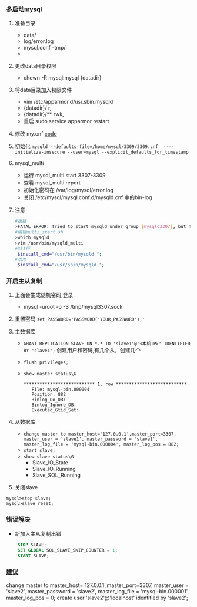 
### [多启动mysql](https://blog.csdn.net/qq_39123009/article/details/103732208)

1. 准备目录
    - data/
    - log/error.log
    - mysql.conf
    -tmp/
    -
2. 更改data目录权限
   - chown -R mysql:mysql {datadir}

3. 将data目录加入权限文件
   - vim /etc/apparmor.d/usr.sbin.mysqld
   - {datadir}/ r,
   - {datadir}/** rwk,
   - 重启 sudo service apparmor restart
4. 修改 my.cnf
   [code](my.cnf)

5. 初始化
   `mysqld --defaults-file=/home/mysql/3309/3309.cnf  ----initialize-insecure --user=mysql --explicit_defaults_for_timestamp`
6. mysql_multi
   -  运行 mysql_multi start 3307-3309
   -  查看 mysql_multi report
   - 初始化密码在 /var/log/mysql/error.log
   - 关闭 /etc/mysql/mysql.conf.d/mysqld.cnf 中的bin-log
7. 注意 
   ```sh
   #报错
   >FATAL ERROR: Tried to start mysqld under group [mysqld3307], but no data directory was found or could be created.
   #编辑multi_start.sh
   >which mysqld
   >vim /usr/bin/mysqld_multi
   #351行
    $install_cmd="/usr/bin/mysqld ";
   #改为
    $install_cmd="/usr/sbin/mysqld ";
   
   ```

### 开启主从复制

1. 上面会生成随机密码,登录
   - mysql -uroot -p -S /tmp/mysql3307.sock
2. 重置密码 `set PASSWORD='PASSWORD('YOUR_PASSWORD');'`
3. 主数据库
   - `GRANT REPLICATION SLAVE ON *.* TO 'slave1'@'<本机IP>' IDENTIFIED BY 'slave1';` 创建用户和密码,有几个从，创建几个
   - `flush privileges;`
   
   - `show master status\G`
     ```
     *************************** 1. row ***************************
        File: mysql-bin.000004
        Position: 882
        Binlog_Do_DB: 
        Binlog_Ignore_DB: 
        Executed_Gtid_Set: 
     ```

4. 从数据库
   - `change master to master_host='127.0.0.1',master_port=3307, master_user = 'slave1', master_password = 'slave1', master_log_file = 'mysql-bin.000004', master_log_pos = 882;`
   - `start slave;`
   - `show slave status\G`
     - Slave_IO_State
     - Slave_IO_Running
     - Slave_SQL_Running
5. 关闭slave
```
mysql>stop slave;
mysql>slave reset;
```

### 错误解决
- 新加入主从复制出错 
  ```SQL
   STOP SLAVE;
   SET GLOBAL SQL_SLAVE_SKIP_COUNTER = 1; 
   START SLAVE;
  ```

### [建议](https://database.51cto.com/art/201912/607882.htm###)
change master to master_host='127.0.0.1',master_port=3307, master_user = 'slave2', master_password = 'slave2', master_log_file = 'mysql-bin.000001', master_log_pos = 0;
 create user 'slave2'@'localhost' identified by 'slave2';